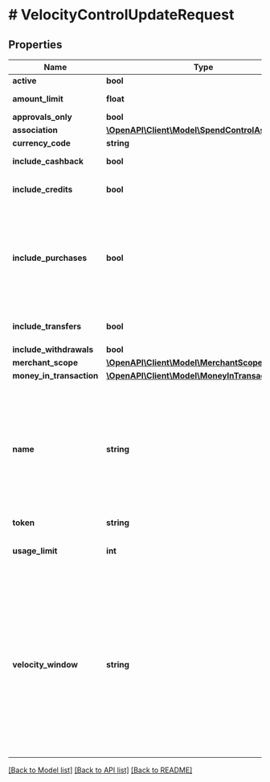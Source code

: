# # VelocityControlUpdateRequest

## Properties

Name | Type | Description | Notes
------------ | ------------- | ------------- | -------------
**active** | **bool** | Indicates whether the velocity control is active. | [optional]
**amount_limit** | **float** | Maximum monetary sum that can be cleared within the time period defined by the &#x60;velocity_window&#x60; field. | [optional]
**approvals_only** | **bool** | If set to &#x60;true&#x60;, only approved transactions are subject to control. | [optional]
**association** | [**\OpenAPI\Client\Model\SpendControlAssociation**](SpendControlAssociation.md) |  | [optional]
**currency_code** | **string** | Three-character ISO 4217 currency code. | [optional]
**include_cashback** | **bool** | If set to &#x60;true&#x60;, the cashback components of point-of-sale transactions are subject to control. | [optional]
**include_credits** | **bool** | If set to &#x60;true&#x60;, original credit transactions are subject to control. Your request can contain either a &#x60;money_in_transaction&#x60; object or the &#x60;include_credits&#x60; field, not both. | [optional]
**include_purchases** | **bool** | If set to &#x60;true&#x60;, the following transactions are subject to control:  * *Account funding:* All account funding transactions * *Cashback:* Only the purchase component of cashback transactions * *Purchase transactions:* All authorizations, PIN debit transactions, and incremental transactions * *Quasi-cash:* All quasi-cash transactions * *Refunds:* All refund transactions (see &lt;&lt;/developer-guides/controlling-spending#_controls_to_limit_amount_and_frequency_of_spending, Controls to limit amount and frequency of spending&gt;&gt; for more information) * *Reversals:* All reversal transactions | [optional]
**include_transfers** | **bool** | If set to &#x60;true&#x60;, account-to-account transfers are subject to control. Account-to-account transfers are not currently supported. | [optional]
**include_withdrawals** | **bool** | If set to &#x60;true&#x60;, ATM withdrawals are subject to control. | [optional]
**merchant_scope** | [**\OpenAPI\Client\Model\MerchantScope**](MerchantScope.md) |  | [optional]
**money_in_transaction** | [**\OpenAPI\Client\Model\MoneyInTransaction**](MoneyInTransaction.md) |  | [optional]
**name** | **string** | Description of how the velocity control restricts spending. For example, \&quot;Max spend of $500 per day\&quot; or \&quot;Max spend of $5000 per month for non-exempt employees\&quot;.  Ensure that the description you provide here adequately captures the kind of restriction exerted by this velocity control, because the Marqeta platform will send this information to you in a webhook in the event that the transaction authorization attempt is declined by the velocity control.  *NOTE:* This field is very important. If your program has multiple velocity controls in place, it is not always clear which one prevented the transaction from being approved. Adding specific details to this field gives you more contextual information when debugging or monitoring declined authorization attempts. | [optional]
**token** | **string** | Unique identifier of the velocity control resource. |
**usage_limit** | **int** | Maximum number of times a card can be used within the time period defined by the &#x60;velocity_window&#x60; field.  If &#x60;velocity_window&#x60; is set to &#x60;TRANSACTION&#x60;, do not include a &#x60;usage_limit&#x60; in your request. | [optional]
**velocity_window** | **string** | Defines the time period to which the &#x60;amount_limit&#x60; and &#x60;usage_limit&#x60; fields apply:  * *DAY* – one day; days begin at 00:00:00 UTC. * *WEEK* – one week; weeks begin Sundays at 00:00:00 UTC. * *MONTH* – one month; months begin on the first day of month at 00:00:00 UTC. * *LIFETIME* – forever; time period never expires. * *TRANSACTION* – a single transaction.  // (2023-05-03): This statement was validated by Processing, as part of a customer inquiry. *NOTE:* If set to &#x60;DAY&#x60;, &#x60;WEEK&#x60;, or &#x60;MONTH&#x60;, the velocity control takes effect retroactively from the beginning of the specified period. The amount and usage data already collected within the first period is counted toward the limits.  // (2023-05-03): Commenting this note out, as it is untrue in testing as reported by customers and confirmed by transaction engine team //_*NOTE:* Editing any of the following fields on a velocity control resets its usage and amount count to 0:  //_* &#x60;merchant_scope.mcc&#x60; //_* &#x60;merchant_scope.mid&#x60; //_* &#x60;merchant_scope.mcc_group&#x60; //_* &#x60;association.user_token&#x60; //_* &#x60;association.card_product_token&#x60; | [optional]

[[Back to Model list]](../../README.md#models) [[Back to API list]](../../README.md#endpoints) [[Back to README]](../../README.md)
